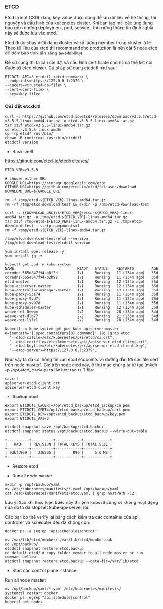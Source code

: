 ### ETCD

Etcd là một CSDL dạng key-value được dùng để lưu dữ liệu về hệ thống, tài nguyên và cấu hình của kubenetes cluster. Khi bạn tạo mới các ứng dụng bao gồm những deployment, pod, service.. thì những thông tin định nghĩa này sẽ được lưu vào etcd.

Etcd được chạy dưới dạng cluster và số lượng member trong cluster là lẻ. Theo tài liệu của etcd thì recommand cho production là nên cài 5 node etcd để đảm bảo tính sẵn sàng (availability). 

Để sử dụng thì ta cần cài đặt và cấu hình certificate cho nó có thể kết nối được tới etcd cluster. Cú pháp sử dụng etcdctl như sau:

```
ETCDCTL_API=3 etcdctl <etcd-command> \
--endpoints=https://127.0.0.1:2379 \
--cacert=<trusted-ca-file> \
--cert=<cert-file> \
--key=<key-file>
```

### Cài đặt etcdctl

```
curl -L https://github.com/etcd-io/etcd/releases/download/v3.5.5/etcd-v3.5.5-linux-amd64.tar.gz -o etcd-v3.5.5-linux-amd64.tar.gz
tar xzvf etcd-v3.5.5-linux-amd64.tar.gz
cd etcd-v3.5.5-linux-amd64
cp -rp etcd* /usr/bin/
chown -R root:root /usr/bin/etcdctl
etcdctl version
```

* Bash shell

https://github.com/etcd-io/etcd/releases/

```
ETCD_VER=v3.5.5

# choose either URL
GOOGLE_URL=https://storage.googleapis.com/etcd
GITHUB_URL=https://github.com/etcd-io/etcd/releases/download
DOWNLOAD_URL=${GOOGLE_URL}

rm -f /tmp/etcd-${ETCD_VER}-linux-amd64.tar.gz
rm -rf /tmp/etcd-download-test && mkdir -p /tmp/etcd-download-test

curl -L ${DOWNLOAD_URL}/${ETCD_VER}/etcd-${ETCD_VER}-linux-amd64.tar.gz -o /tmp/etcd-${ETCD_VER}-linux-amd64.tar.gz
tar xzvf /tmp/etcd-${ETCD_VER}-linux-amd64.tar.gz -C /tmp/etcd-download-test --strip-components=1
rm -f /tmp/etcd-${ETCD_VER}-linux-amd64.tar.gz

/tmp/etcd-download-test/etcd --version
/tmp/etcd-download-test/etcdctl version
```

```
yum install epel-release -y
yum install jq -y

kubectl get pod -n kube-system
NAME                             READY   STATUS    RESTARTS        AGE
coredns-565d847f94-g8f2h         1/1     Running   11 (134m ago)   35d
coredns-565d847f94-p2h92         1/1     Running   11 (134m ago)   35d
etcd-master                      1/1     Running   12 (134m ago)   35d
kube-apiserver-master            1/1     Running   12 (134m ago)   35d
kube-controller-manager-master   1/1     Running   12 (134m ago)   35d
kube-proxy-5cs74                 1/1     Running   11 (134m ago)   35d
kube-proxy-9vd7t                 1/1     Running   11 (134m ago)   35d
kube-proxy-xv97d                 1/1     Running   11 (134m ago)   35d
kube-scheduler-master            1/1     Running   12 (134m ago)   35d
weave-net-8cwpm                  2/2     Running   20 (134m ago)   34d
weave-net-dlp77                  2/2     Running   21 (133m ago)   34d
weave-net-lslzl                  2/2     Running   20 (134m ago)   34d

kubectl -n kube-system get pod kube-apiserver-master -o=jsonpath='{.spec.containers[0].command}' |jq |grep etcd
  "--etcd-cafile=/etc/kubernetes/pki/etcd/ca.crt",
  "--etcd-certfile=/etc/kubernetes/pki/apiserver-etcd-client.crt",
  "--etcd-keyfile=/etc/kubernetes/pki/apiserver-etcd-client.key",
  "--etcd-servers=https://127.0.0.1:2379",
```

Như vậy ta đã có thông tin các etcd endpoints và đường dẫn tới các file cert trên node master1. Giờ trên node cicd này, ở thư mục chúng ta từ tạo (mkdir -p /opt/etcd_backup) ta lần lượt tạo ra 3 file:
```
ca.crt
apiserver-etcd-client.crt
apiserver-etcd-client.key
```

* Backup etcd


```
export ETCDCTL_CACERT=/opt/etcd_backup/etcd_backup/ca.pem
export ETCDCTL_CERT=/opt/etcd_backup/etcd_backup/cert.pem
export ETCDCTL_KEY=/opt/etcd_backup/etcd_backup/key.pem
export ETCDCTL_API=3

etcdctl snapshot save /opt/backup/etcd.backup
etcdctl snapshot status /opt/backup/etcd.backup --wirte-out=table

+----------+----------+------------+------------+
|   HASH   | REVISION | TOTAL KEYS | TOTAL SIZE |
+----------+----------+------------+------------+
| 9dbfc909 |   236505 |        896 |     5.6 MB |
+----------+----------+------------+------------+

```

* Restore etcd 

- Run all node master

```
mkdir -p /opt/backup/yaml
mv /etc/kubernetes/manifests/*.yaml /opt/backup/yaml
cat /etc/kubernetes/manifests/etcd.yaml | grep hostPath -C2
```


Lưu ý: Sau khi thực hiện bước này thì lệnh kubectl cũng sẽ không hoạt động nữa do ta đã stop hết kube-api-server rồi.

Các bạn có thể verify lại bằng cách kiểm tra các container của api, controller và scheduler đều đã không còn:

`docker ps -a |egrep "api|schedule|control"`

```
mv /var/lib/etcd/member/ /var/lib/etcd/member.bak
cd /opt/backup/
etcdctl snapshot restore etcd.backup
cd default.etcd/ # copy folder member to all node master or run command bellow
etcdctl snapshot restore etcd.backup --data-dir=/var/lib/etcd

```

* Start các control plane instance

Run all node master:

```
mv /opt/backup/yaml/*.yaml /etc/kubernetes/manifests/
systemctl restart docker
docker ps |egrep "api|schedule|control"
kubectl get nodes
```















